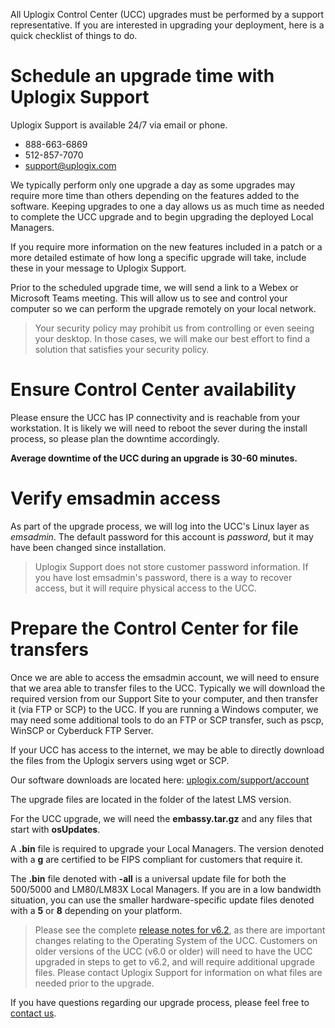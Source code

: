 All Uplogix Control Center (UCC) upgrades must be performed by a support representative. If you are interested in upgrading your deployment, here is a quick checklist of things to do.

# Schedule an upgrade time with Uplogix Support

Uplogix Support is available 24/7 via email or phone.

* 888-663-6869
* 512-857-7070 
* support@uplogix.com

We typically perform only one upgrade a day as some upgrades may require more time than others depending on the features added to the software. Keeping upgrades to one a day allows us as much time as needed to complete the UCC upgrade and to begin upgrading the deployed Local Managers.

If you require more information on the new features included in a patch or a more detailed estimate of how long a specific upgrade will take, include these in your message to Uplogix Support.

Prior to the scheduled upgrade time, we will send a link to a Webex or Microsoft Teams meeting. This will allow us to see and control your computer so we can perform the upgrade remotely on your local network.

> Your security policy may prohibit us from controlling or even seeing your desktop. In those cases, we will make our best effort to find a solution that satisfies your security policy.

# Ensure Control Center availability 

Please ensure the UCC has IP connectivity and is reachable from your workstation. It is likely we will need to reboot the sever during the install process, so please plan the downtime accordingly.

**Average downtime of the UCC during an upgrade is 30-60 minutes.**

# Verify emsadmin access

As part of the upgrade process, we will log into the UCC's Linux layer as *emsadmin*. The default password for this account is *password*, but it may have been changed since installation.

> Uplogix Support does not store customer password information. If you have lost emsadmin's password, there is a way to recover access, but it will require physical access to the UCC.

# Prepare the Control Center for file transfers

Once we are able to access the emsadmin account, we will need to ensure that we area able to transfer files to the UCC. Typically we will download the required version from our Support Site to your computer, and then transfer it (via FTP or SCP) to the UCC. If you are running a Windows computer, we may need some additional tools to do an FTP or SCP transfer, such as pscp, WinSCP or Cyberduck FTP Server.

If your UCC has access to the internet, we may be able to directly download the files from the Uplogix servers using wget or SCP.

Our software downloads are located here: [uplogix.com/support/account](https://uplogix.com/support/account/)

The upgrade files are located in the folder of the latest LMS version.

For the UCC upgrade, we will need the **embassy.tar.gz** and any files that start with  **osUpdates**. 

A **.bin** file is required to upgrade your Local Managers. The version denoted with a **g** are certified to be FIPS compliant for customers that require it.

The **.bin** file denoted with **-all** is a universal update file for both the 500/5000 and LM80/LM83X Local Managers. If you are in a low bandwidth situation, you can use the smaller hardware-specific update files denoted with a **5** or **8** depending on your platform.

> Please see the complete [release notes for v6.2](https://uplogix.com/docs/6.2/knowledge-base/software/release-notes-6.2), as there are important changes relating to the Operating System of the UCC. Customers on older versions of the UCC (v6.0 or older) will need to have the UCC upgraded in steps to get to v6.2, and will require additional upgrade files. Please contact Uplogix Support for information on what files are needed prior to the upgrade. 

If you have questions regarding our upgrade process, please feel free to [contact us](mailto:support@uplogix.com).